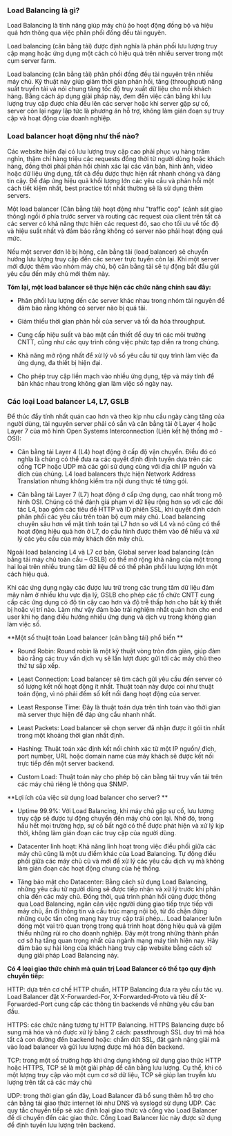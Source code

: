 ### Load Balancing là gì?

Load Balancing là tính năng giúp máy chủ ảo hoạt động đồng bộ và hiệu quả hơn thông qua việc phân phối đồng đều tài nguyên.

Load balancing (cân bằng tải) được định nghĩa là phân phối lưu lượng truy cập mạng hoặc ứng dụng một cách có hiệu quả trên nhiều server trong một cụm server farm.

Load balancing (cân bằng tải) phân phối đồng đều tài nguyên trên nhiều máy chủ. Kỹ thuật này giúp giảm thời gian phản hồi, tăng (throughput) năng suất truyền tải và nói chung tăng tốc độ truy xuất dữ liệu cho mỗi khách hàng. Bằng cách áp dụng giải pháp này, đem đến việc cân bằng khi lưu lượng truy cập được chia đều lên các server hoặc khi server gặp sự cố, server còn lại ngay lập tức là phương án hỗ trợ, không làm gián đoạn sự truy cập và hoạt động của doanh nghiệp.

### Load balancer hoạt động như thế nào?

Các website hiện đại có lưu lượng truy cập cao phải phục vụ hàng trăm nghìn, thậm chí hàng triệu các requests đồng thời từ người dùng hoặc khách hàng, đồng thời phải phản hồi chính xác lại các văn bản, hình ảnh, video hoặc dữ liệu ứng dụng, tất cả đều được thực hiện rất nhanh chóng và đáng tin cậy. Để đáp ứng hiệu quả khối lượng lớn các yêu cầu và phản hồi một cách tiết kiệm nhất, best practice tốt nhất thường sẽ là sử dụng thêm servers.

Một load balancer (Cân bằng tải) hoạt động như "traffic cop" (cảnh sát giao thông) ngồi ở phía trước server và routing các request của client trên tất cả các server có khả năng thực hiện các request đó, sao cho tối ưu về tốc độ và hiệu suất nhất và đảm bảo rằng không có server nào phải hoạt động quá mức.

Nếu một server đơn lẻ bị hỏng, cân bằng tải (load balancer) sẽ chuyển hướng lưu lượng truy cập đến các server trực tuyến còn lại. Khi một server mới được thêm vào nhóm máy chủ, bộ cân bằng tải sẽ tự động bắt đầu gửi yêu cầu đến máy chủ mới thêm này.

**Tóm lại, một load balancer sẽ thực hiện các chức năng chính sau đây:** 

- Phân phối lưu lượng đến các server khác nhau trong nhóm tài nguyên để đảm bảo rằng không có server nào bị quá tải. 

- Giảm thiểu thời gian phản hồi của server và tối đa hóa throughput. 

- Cung cấp hiệu suất và bảo mật cần thiết để duy trì các môi trường CNTT, cũng như các quy trình công việc phức tạp diễn ra trong chúng. 

- Khả năng mở rộng nhất để xử lý vô số yêu cầu từ quy trình làm việc đa ứng dụng, đa thiết bị hiện đại. 

- Cho phép truy cập liền mạch vào nhiều ứng dụng, tệp và máy tính để bản khác nhau trong không gian làm việc số ngày nay.

### Các loại Load balancer L4, L7, GSLB

Để thúc đẩy tính nhất quán cao hơn và theo kịp nhu cầu ngày càng tăng của người dùng, tài nguyên server phải có sẵn và cân bằng tải ở Layer 4 hoặc Layer 7 của mô hình Open Systems Interconnection (Liên kết hệ thống mở - OSI): 

- Cân bằng tải Layer 4 (L4) hoạt động ở cấp độ vận chuyển. Điều đó có nghĩa là chúng có thể đưa ra các quyết định định tuyến dựa trên các cổng TCP hoặc UDP mà các gói sử dụng cùng với địa chỉ IP nguồn và đích của chúng. L4 load balancers thực hiện Network Address Translation nhưng không kiểm tra nội dung thực tế từng gói. 

- Cân bằng tải Layer 7 (L7) hoạt động ở cấp ứng dụng, cao nhất trong mô hình OSI. Chúng có thể đánh giá phạm vi dữ liệu rộng hơn so với các đối tác L4, bao gồm các tiêu đề HTTP và ID phiên SSL, khi quyết định cách phân phối các yêu cầu trên toàn bộ cụm máy chủ. Load balancing chuyên sâu hơn về mặt tính toán tại L7 hơn so với L4 và nó cũng có thể hoạt động hiệu quả hơn ở L7, do cấu hình được thêm vào để hiểu và xử lý các yêu cầu của máy khách đến máy chủ. 

Ngoài load balancing L4 và L7 cơ bản, Global server load balancing (cân bằng tải máy chủ toàn cầu – GSLB) có thể mở rộng khả năng của một trong hai loại trên nhiều trung tâm dữ liệu để có thể phân phối lưu lượng lớn một cách hiệu quả.

Khi các ứng dụng ngày các được lưu trữ trong các trung tâm dữ liệu đám mây nằm ở nhiều khu vực địa lý, GSLB cho phép các tổ chức CNTT cung cấp các ứng dụng có độ tin cậy cao hơn và độ trễ thấp hơn cho bất kỳ thiết bị hoặc vị trí nào. Làm như vậy đảm bảo trải nghiệm nhất quán hơn cho end user khi họ đang điều hướng nhiều ứng dụng và dịch vụ trong không gian làm việc số. 

**Một số thuật toán Load balancer (cân bằng tải) phổ biến **

- Round Robin: Round robin là một kỹ thuật vòng tròn đơn giản, giúp đảm bảo rằng các truy vấn dịch vụ sẽ lần lượt được gửi tới các máy chủ theo thứ tự sắp xếp. 

- Least Connection: Load balancer sẽ tìm cách gửi yêu cầu đến server có số lượng kết nối hoạt động ít nhất. Thuật toán này được coi như thuật toán động, vì nó phải đếm số kết nối đang hoạt động của server.

- Least Response Time: Đây là thuật toán dựa trên tính toán vào thời gian mà server thực hiện để đáp ứng cầu nhanh nhất.

- Least Packets: Load balancer sẽ chọn server đã nhận được ít gói tin nhất trong một khoảng thời gian nhất định.

- Hashing: Thuật toán xác định kết nối chính xác từ một IP nguồn/ đích, port number, URL hoặc domain name của máy khách sẽ được kết nối trực tiếp đến một server backend.

- Custom Load: Thuật toán này cho phép bộ cân bằng tải truy vấn tải trên các máy chủ riêng lẻ thông qua SNMP.

**Lợi ích của việc sử dụng load balancer cho server? **

- Uptime 99.9%: Với Load Balancing, khi máy chủ gặp sự cố, lưu lượng truy cập sẽ được tự động chuyển đến máy chủ còn lại. Nhờ đó, trong hầu hết mọi trường hợp, sự cố bất ngờ có thể được phát hiện và xử lý kịp thời, không làm gián đoạn các truy cập của người dùng.

- Datacenter linh hoạt: Khả năng linh hoạt trong việc điều phối giữa các máy chủ cũng là một ưu điểm khác của Load Balancing. Tự động điều phối giữa các máy chủ cũ và mới để xử lý các yêu cầu dịch vụ mà không làm gián đoạn các hoạt động chung của hệ thống.

- Tăng bảo mật cho Datacenter: Bằng cách sử dụng Load Balancing, những yêu cầu từ người dùng sẽ được tiếp nhận và xử lý trước khi phân chia đến các máy chủ. Đồng thời, quá trình phản hồi cũng được thông qua Load Balancing, ngăn cản việc người dùng giao tiếp trực tiếp với máy chủ, ẩn đi thông tin và cấu trúc mạng nội bộ, từ đó chặn đứng những cuộc tấn công mạng hay truy cập trái phép…
Load balancer luôn đóng một vai trò quan trọng trong quá trình hoạt động hiệu quả và giảm thiểu những rủi ro cho doanh nghiệp. Đây một trong những thành phần cơ sở hạ tầng quan trọng nhất của ngành mạng máy tính hiện nay. Hãy đảm bảo sự hài lòng của khách hàng truy cập website bằng cách sử dụng giải pháp Load Balancing này.

**Có 4 loại giao thức chính mà quản trị Load Balancer có thể tạo quy định chuyển tiếp:**

HTTP: dựa trên cơ chế HTTP chuẩn, HTTP Balancing đưa ra yêu cầu tác vụ. Load Balancer đặt X-Forwarded-For, X-Forwarded-Proto và tiêu đề X-Forwarded-Port cung cấp các thông tin backends về những yêu cầu ban đầu.

HTTPS: các chức năng tương tự HTTP Balancing. HTTPS Balancing được bổ sung mã hóa và nó được xử lý bằng 2 cách: passthrough SSL duy trì mã hóa tất cả con đường đến backend hoặc: chấm dứt SSL, đặt gánh nặng giải mã vào load balancer và gửi lưu lượng được mã hóa đến backend.

TCP: trong một số trường hợp khi ứng dụng không sử dụng giao thức HTTP hoặc HTTPS, TCP sẽ là một giải pháp để cân bằng lưu lượng. Cụ thể, khi có một lượng truy cập vào một cụm cơ sở dữ liệu, TCP sẽ giúp lan truyền lưu lượng trên tất cả các máy chủ

UDP: trong thời gian gần đây, Load Balancer đã bổ sung thêm hỗ trợ cho cân bằng tải giao thức internet lõi như DNS và syslogd sử dụng UDP.
Các quy tắc chuyển tiếp sẽ xác định loại giao thức và cổng vào Load Balancer để di chuyển đến các giao thức. Cổng Load Balancer lúc này được sử dụng để định tuyến lưu lượng trên backend.

